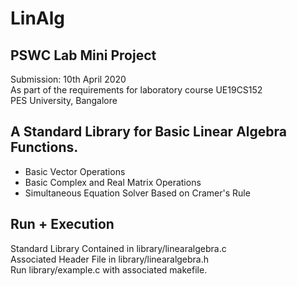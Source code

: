 # LinAlg
## PSWC Lab Mini Project 
Submission: 10th April 2020  
As part of the requirements for laboratory course UE19CS152  
PES University, Bangalore  

## A Standard Library for Basic Linear Algebra Functions.
* Basic Vector Operations  
* Basic Complex and Real Matrix Operations
* Simultaneous Equation Solver Based on Cramer's Rule 

## Run +  Execution
Standard Library Contained in library/linearalgebra.c  
Associated Header File in library/linearalgebra.h  
Run library/example.c with associated makefile.  

